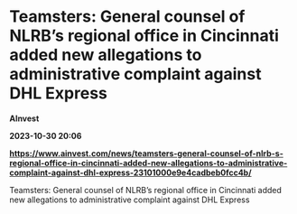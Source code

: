 # Teamsters: General counsel of NLRB’s regional office in Cincinnati added new allegations to administrative complaint against DHL Express
**AInvest**

**2023-10-30 20:06**

**https://www.ainvest.com/news/teamsters-general-counsel-of-nlrb-s-regional-office-in-cincinnati-added-new-allegations-to-administrative-complaint-against-dhl-express-23101000e9e4cadbeb0fcc4b/**

Teamsters: General counsel of NLRB’s regional office in Cincinnati added new allegations to administrative complaint against DHL Express